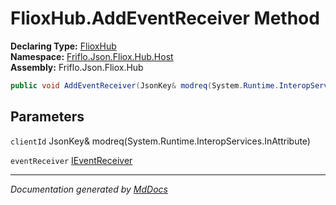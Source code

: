 ﻿<!--  
  <auto-generated>   
    The contents of this file were generated by a tool.  
    Changes to this file may be list if the file is regenerated  
  </auto-generated>   
-->

# FlioxHub.AddEventReceiver Method

**Declaring Type:** [FlioxHub](../index.md)  
**Namespace:** [Friflo.Json.Fliox.Hub.Host](../../index.md)  
**Assembly:** Friflo.Json.Fliox.Hub

```csharp
public void AddEventReceiver(JsonKey& modreq(System.Runtime.InteropServices.InAttribute) clientId, IEventReceiver eventReceiver);
```

## Parameters

`clientId`  JsonKey& modreq(System.Runtime.InteropServices.InAttribute)

`eventReceiver`  [IEventReceiver](../../Event/IEventReceiver/index.md)

___

*Documentation generated by [MdDocs](https://github.com/ap0llo/mddocs)*
